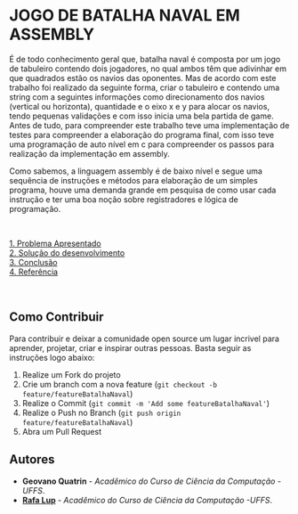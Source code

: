 # JOGO DE BATALHA NAVAL EM ASSEMBLY


<p>É de todo conhecimento geral que, batalha naval é composta por um jogo de tabuleiro contendo dois jogadores, no qual ambos têm que adivinhar em que 
quadrados estão os navios das oponentes. Mas de acordo com este trabalho foi realizado da seguinte forma, criar o tabuleiro e contendo uma string com 
a seguintes informações como direcionamento dos navios (vertical ou horizonta), quantidade e o eixo x e y para alocar os navios, tendo pequenas 
validações e com isso inicia uma bela partida de game. Antes de tudo, para compreender este trabalho teve uma implementação de testes para compreender 
a elaboração do programa final, com isso teve uma programação de auto nível em c para compreender os passos para realização da implementação em assembly. <p>

<p>Como sabemos, a linguagem assembly é de baixo nível e segue uma sequência de instruções e métodos para elaboração de um simples programa, houve uma demanda grande em pesquisa de como usar cada instrução e ter uma boa noção sobre registradores e lógica de programação.</p>

<br>

[1. Problema Apresentado](Docs/problema.md)<br>
[2. Solução do desenvolvimento](Docs/solucao.md)<br>
[3. Conclusão](Docs/conclusao.md)<br>
[4. Referência](Docs/references.md)<br>
	
<br>


## Como Contribuir

Para contribuir e deixar a comunidade open source um lugar incrivel para aprender, projetar, criar e inspirar outras pessoas. Basta seguir as instruções logo abaixo:

1. Realize um Fork do projeto
2. Crie um branch com a nova feature (`git checkout -b feature/featureBatalhaNaval`)
3. Realize o Commit (`git commit -m 'Add some featureBatalhaNaval'`)
4. Realize o Push no Branch (`git push origin feature/featureBatalhaNaval`)
5. Abra um Pull Request

## Autores
- **Geovano Quatrin** - _Acadêmico do Curso de Ciência da Computação -UFFS_. <br> 
- **[Rafa Lup](https://github.com/rafalup)** - _Acadêmico do Curso de Ciência da Computação -UFFS_. <br> 
